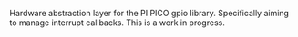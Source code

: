 Hardware abstraction layer for the PI PICO gpio library. Specifically aiming to manage interrupt callbacks.
This is a work in progress.